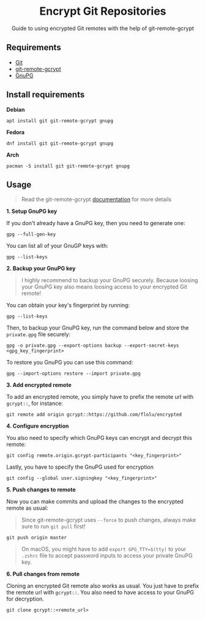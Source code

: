 <div align="center">
  <h1>Encrypt Git Repositories</h1>
  <p>Guide to using encrypted Git remotes with the help of git-remote-gcrypt</p>
</div>

## Requirements

- [Git](https://git-scm.com)
- [git-remote-gcrypt](https://spwhitton.name/tech/code/git-remote-gcrypt)
- [GnuPG](https://gnupg.org)

## Install requirements

**Debian**

```
apt install git git-remote-gcrypt gnupg
```

**Fedora**

```
dnf install git git-remote-gcrypt gnupg
```

**Arch**

```
pacman -S install git git-remote-gcrypt gnupg
```

## Usage

> Read the git-remote-gcrypt [documentation](https://github.com/spwhitton/git-remote-gcrypt) for more details

**1. Setup GnuPG key**

If you don't already have a GnuPG key, then you need to generate one:

```
gpg --full-gen-key
```

You can list all of your GnuGP keys with:

```
gpg --list-keys
```

**2. Backup your GnuPG key**

> I highly recommend to backup your GnuPG securely. Because loosing your GnuPG key also means loosing access to your encrypted Git remote!

You can obtain your key's fingerprint by running:

```
gpg --list-keys
```

Then, to backup your GnuPG key, run the command below and store the `private.gpg` file securely:

```
gpg -o private.gpg --export-options backup --export-secret-keys <gpg_key_fingerprint>
```

To restore you GnuPG you can use this command:

```
gpg --import-options restore --import private.gpg
```

**3. Add encrypted remote**

To add an encrypted remote, you simply have to prefix the remote url with `gcrypt::`, for instance:

```
git remote add origin gcrypt::https://github.com/flolu/encrypted
```

**4. Configure encryption**

You also need to specify which GnuPG keys can encrypt and decrypt this remote:

```
git config remote.origin.gcrypt-participants "<key_fingerprint>"
```

Lastly, you have to specify the GnuPG used for encryption

```
git config --global user.signingkey "<key_fingerprint>"
```

**5. Push changes to remote**

Now you can make commits and upload the changes to the encrypted remote as usual:

> Since git-remote-gcrypt uses `--force` to push changes, always make sure to run `git pull` first!

```
git push origin master
```

> On macOS, you might have to add `export GPG_TTY=$(tty)` to your `.zshrc` file to accept password inputs to access your private GnuPG key.

**6. Pull changes from remote**

Cloning an encrypted Git remote also works as usual. You just have to prefix the remote url with `gcrypt::`. You also need to have access to your GnuPG for decryption.

```
git clone gcrypt::<remote_url>
```
